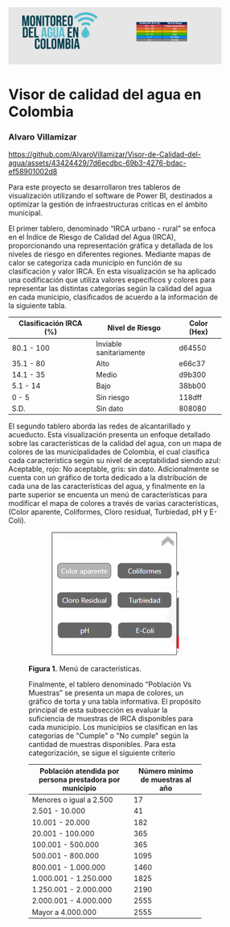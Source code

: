 <figure class="image">
<p align="center">
<img src="https://github.com/AlvaroVillamizar/Visor-de-Calidad-del-agua/blob/main/Images/Banner_IRCA.png" width="auto" height="auto">


# Visor de calidad del agua en Colombia
### Alvaro Villamizar


https://github.com/AlvaroVillamizar/Visor-de-Calidad-del-agua/assets/43424429/7d6ecdbc-69b3-4276-bdac-ef58901002d8


Para este proyecto se desarrollaron tres tableros de visualización utilizando el software de Power BI, destinados a optimizar la gestión de infraestructuras críticas en el ámbito municipal.

El primer tablero, denominado “IRCA urbano - rural” se enfoca en el Índice de Riesgo de Calidad del Agua (IRCA), proporcionando una representación gráfica y detallada de los niveles de riesgo en diferentes regiones. Mediante mapas de calor se categoriza cada municipio en función de su clasificación y valor IRCA. En esta visualización se ha aplicado una codificación que utiliza valores específicos y colores para representar las distintas categorías según la calidad del agua en cada municipio, clasificados de acuerdo a la información de la siguiente tabla.

| Clasificación IRCA (%) | Nivel de Riesgo         | Color (Hex) |
|------------------------|-------------------------|-------------|
| 80.1 - 100             | Inviable sanitariamente | d64550      |
| 35.1 - 80              | Alto                    | e66c37      |
| 14.1 - 35              | Medio                   | d9b300      |
| 5.1 - 14               | Bajo                    | 38bb00      |
| 0 - 5                  | Sin riesgo              | 118dff      |
| S.D.                   | Sin dato                | 808080      |



El segundo tablero aborda las redes de alcantarillado y acueducto. Esta visualización presenta un enfoque detallado sobre las características de la calidad del agua, con un mapa de colores de las municipalidades de Colombia, el cual clasifica cada característica según su nivel de aceptabilidad siendo azul: Aceptable, rojo: No aceptable, gris: sin dato. Adicionalmente se cuenta con un gráfico de torta dedicado a la distribución de cada una de las características del agua, y finalmente en la parte superior se encuenta un menú de características para modificar el mapa de colores a través de varias características, (Color aparente, Coliformes, Cloro residual, Turbiedad, pH y E-Coli).

<figure class="image">
<p align="center">
<img src="https://github.com/AlvaroVillamizar/Visor-de-Calidad-del-agua/blob/main/Images/Menú_IRCA.png" width="auto" height="auto">
  
**Figura 1.** Menú de características.

Finalmente, el tablero denominado “Población Vs Muestras” se presenta un mapa de colores, un gráfico de torta y una tabla informativa. El propósito principal de esta subsección es evaluar la suficiencia de muestras de IRCA disponibles para cada municipio. Los municipios se clasifican en las categorías de "Cumple" o "No cumple" según la cantidad de muestras disponibles. Para esta categorización, se sigue el siguiente criterio

| Población atendida por persona prestadora por municipio | Número mínimo de muestras al año |
|---------------------------------------------------------|----------------------------------|
| Menores o igual a 2.500                                 | 17                               |
| 2.501 - 10.000                                          | 41                               |
| 10.001 - 20.000                                         | 182                              |
| 20.001 - 100.000                                        | 365                              |
| 100.001 - 500.000                                       | 365                              |
| 500.001 - 800.000                                       | 1095                             |
| 800.001 - 1.000.000                                     | 1460                             |
| 1.000.001 - 1.250.000                                   | 1825                             |
| 1.250.001 - 2.000.000                                   | 2190                             |
| 2.000.001 - 4.000.000                                   | 2555                             |
| Mayor a 4.000.000                                       | 2555                             |
